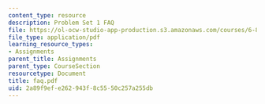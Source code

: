 ```yaml
---
content_type: resource
description: Problem Set 1 FAQ
file: https://ol-ocw-studio-app-production.s3.amazonaws.com/courses/6-829-computer-networks-fall-2002/2a89f9efe262943f8c5550c257a255db_faq.pdf
file_type: application/pdf
learning_resource_types:
- Assignments
parent_title: Assignments
parent_type: CourseSection
resourcetype: Document
title: faq.pdf
uid: 2a89f9ef-e262-943f-8c55-50c257a255db
---
```


